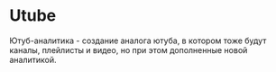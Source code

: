 # Utube
Ютуб-аналитика - создание аналога ютуба, в котором тоже будут каналы, плейлисты и видео, но при этом дополненные новой аналитикой. 

